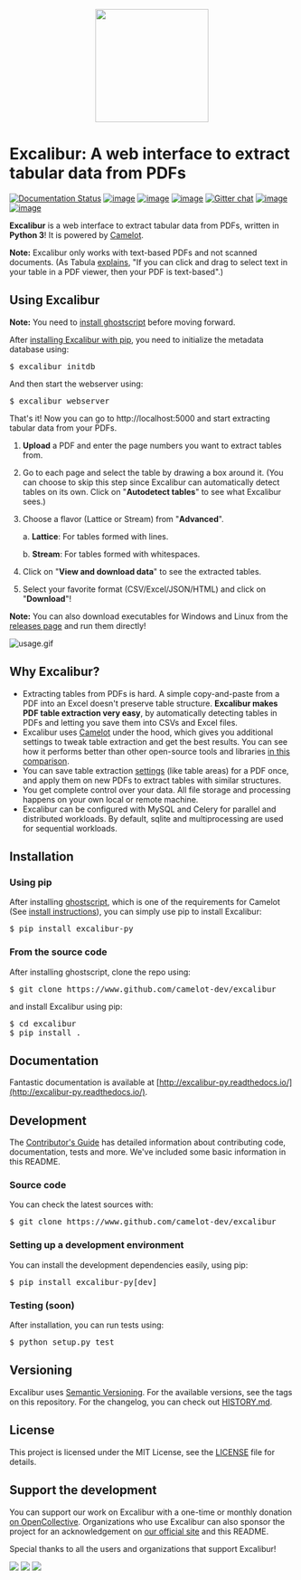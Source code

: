 <p align="center">
   <img src="https://raw.githubusercontent.com/camelot-dev/excalibur/master/docs/_static/excalibur-logo.png" width="200">
</p>

# Excalibur: A web interface to extract tabular data from PDFs

[![Documentation Status](https://readthedocs.org/projects/excalibur-py/badge/?version=master)](https://excalibur-py.readthedocs.io/en/master/) [![image](https://img.shields.io/pypi/v/excalibur-py.svg)](https://pypi.org/project/excalibur-py/) [![image](https://img.shields.io/pypi/l/excalibur-py.svg)](https://pypi.org/project/excalibur-py/) [![image](https://img.shields.io/pypi/pyversions/excalibur-py.svg)](https://pypi.org/project/excalibur-py/) [![Gitter chat](https://badges.gitter.im/camelot-dev/Lobby.png)](https://gitter.im/camelot-dev/Lobby) [![image](https://img.shields.io/badge/code%20style-black-000000.svg)](https://github.com/ambv/black) [![image](https://img.shields.io/badge/continous%20quality-deepsource-lightgrey)](https://deepsource.io/gh/camelot-dev/excalibur/?ref=repository-badge)

**Excalibur** is a web interface to extract tabular data from PDFs, written in **Python 3**! It is powered by [Camelot](https://camelot-py.readthedocs.io/).

**Note:** Excalibur only works with text-based PDFs and not scanned documents. (As Tabula [explains](https://github.com/tabulapdf/tabula#why-tabula), "If you can click and drag to select text in your table in a PDF viewer, then your PDF is text-based".)

## Using Excalibur

**Note:** You need to [install ghostscript](https://camelot-py.readthedocs.io/en/master/user/install-deps.html) before moving forward.

After [installing Excalibur with pip](https://excalibur-py.readthedocs.io/en/master/user/install.html), you need to initialize the metadata database using:

<pre>
$ excalibur initdb
</pre>

And then start the webserver using:

<pre>
$ excalibur webserver
</pre>

That's it! Now you can go to http://localhost:5000 and start extracting tabular data from your PDFs.


1. **Upload** a PDF and enter the page numbers you want to extract tables from.

2. Go to each page and select the table by drawing a box around it. (You can choose to skip this step since Excalibur can automatically detect tables on its own. Click on "**Autodetect tables**" to see what Excalibur sees.)

3. Choose a flavor (Lattice or Stream) from "**Advanced**".

    a. **Lattice**: For tables formed with lines.

    b. **Stream**: For tables formed with whitespaces.

4. Click on "**View and download data**" to see the extracted tables.

5. Select your favorite format (CSV/Excel/JSON/HTML) and click on "**Download**"!

**Note:** You can also download executables for Windows and Linux from the [releases page](https://github.com/camelot-dev/excalibur/releases) and run them directly!

![usage.gif](https://excalibur-py.readthedocs.io/en/master/_images/usage.gif)

## Why Excalibur?

- Extracting tables from PDFs is hard. A simple copy-and-paste from a PDF into an Excel doesn't preserve table structure. **Excalibur makes PDF table extraction very easy**, by automatically detecting tables in PDFs and letting you save them into CSVs and Excel files.
- Excalibur uses [Camelot](https://camelot-py.readthedocs.io/) under the hood, which gives you additional settings to tweak table extraction and get the best results. You can see how it performs better than other open-source tools and libraries [in this comparison](https://github.com/socialcopsdev/camelot/wiki/Comparison-with-other-PDF-Table-Extraction-libraries-and-tools).
- You can save table extraction [settings](https://excalibur-py.readthedocs.io/en/master/user/faq.html#faq) (like table areas) for a PDF once, and apply them on new PDFs to extract tables with similar structures.
- You get complete control over your data. All file storage and processing happens on your own local or remote machine.
- Excalibur can be configured with MySQL and Celery for parallel and distributed workloads. By default, sqlite and multiprocessing are used for sequential workloads.

## Installation

### Using pip

After installing [ghostscript](https://www.ghostscript.com/), which is one of the requirements for Camelot (See [install instructions](https://camelot-py.readthedocs.io/en/master/user/install-deps.html)), you can simply use pip to install Excalibur:

<pre>
$ pip install excalibur-py
</pre>

### From the source code

After installing ghostscript, clone the repo using:

<pre>
$ git clone https://www.github.com/camelot-dev/excalibur
</pre>

and install Excalibur using pip:

<pre>
$ cd excalibur
$ pip install .
</pre>

## Documentation

Fantastic documentation is available at [http://excalibur-py.readthedocs.io/](http://excalibur-py.readthedocs.io/).

## Development

The [Contributor's Guide](https://excalibur-py.readthedocs.io/en/master/dev/contributing.html) has detailed information about contributing code, documentation, tests and more. We've included some basic information in this README.

### Source code

You can check the latest sources with:

<pre>
$ git clone https://www.github.com/camelot-dev/excalibur
</pre>

### Setting up a development environment

You can install the development dependencies easily, using pip:

<pre>
$ pip install excalibur-py[dev]
</pre>

### Testing (soon)

After installation, you can run tests using:

<pre>
$ python setup.py test
</pre>

## Versioning

Excalibur uses [Semantic Versioning](https://semver.org/). For the available versions, see the tags on this repository. For the changelog, you can check out [HISTORY.md](https://github.com/camelot-dev/excalibur/blob/master/HISTORY.md).

## License

This project is licensed under the MIT License, see the [LICENSE](https://github.com/camelot-dev/excalibur/blob/master/LICENSE) file for details.

## Support the development

You can support our work on Excalibur with a one-time or monthly donation [on OpenCollective](https://opencollective.com/excalibur). Organizations who use Excalibur can also sponsor the project for an acknowledgement on [our official site](https://www.tryexcalibur.com/) and this README.

Special thanks to all the users and organizations that support Excalibur!

<a href="https://opencollective.com/excalibur/backer/0/website" target="_blank"><img src="https://opencollective.com/excalibur/backer/0/avatar.svg"></a>
<a href="https://opencollective.com/excalibur/sponsor/0/website" target="_blank"><img src="https://opencollective.com/excalibur/sponsor/0/avatar.svg"></a>
<a href="https://opencollective.com/excalibur/backer/1/website" target="_blank"><img src="https://opencollective.com/excalibur/backer/1/avatar.svg"></a>

